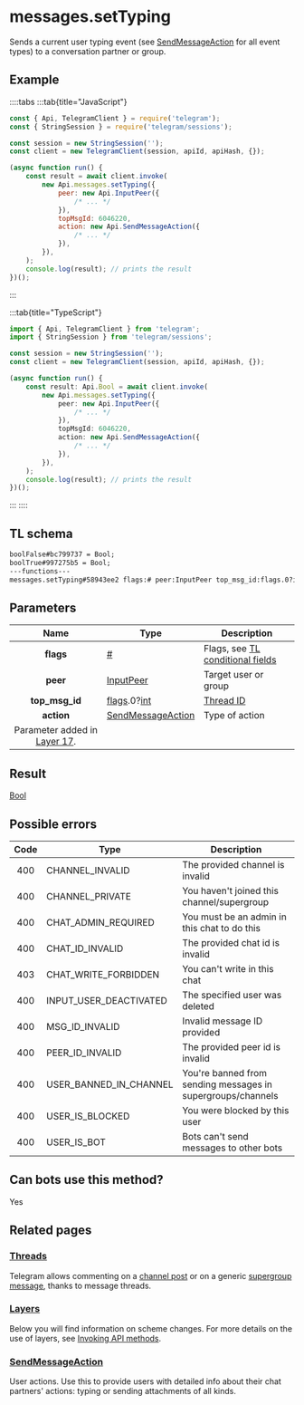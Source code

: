 # messages.setTyping

Sends a current user typing event (see [SendMessageAction](https://core.telegram.org/type/SendMessageAction) for all event types) to a conversation partner or group.

## Example

::::tabs
:::tab{title="JavaScript"}

```js
const { Api, TelegramClient } = require('telegram');
const { StringSession } = require('telegram/sessions');

const session = new StringSession('');
const client = new TelegramClient(session, apiId, apiHash, {});

(async function run() {
    const result = await client.invoke(
        new Api.messages.setTyping({
            peer: new Api.InputPeer({
                /* ... */
            }),
            topMsgId: 6046220,
            action: new Api.SendMessageAction({
                /* ... */
            }),
        }),
    );
    console.log(result); // prints the result
})();
```

:::

:::tab{title="TypeScript"}

```ts
import { Api, TelegramClient } from 'telegram';
import { StringSession } from 'telegram/sessions';

const session = new StringSession('');
const client = new TelegramClient(session, apiId, apiHash, {});

(async function run() {
    const result: Api.Bool = await client.invoke(
        new Api.messages.setTyping({
            peer: new Api.InputPeer({
                /* ... */
            }),
            topMsgId: 6046220,
            action: new Api.SendMessageAction({
                /* ... */
            }),
        }),
    );
    console.log(result); // prints the result
})();
```

:::
::::

## TL schema

```txt
boolFalse#bc799737 = Bool;
boolTrue#997275b5 = Bool;
---functions---
messages.setTyping#58943ee2 flags:# peer:InputPeer top_msg_id:flags.0?int action:SendMessageAction = Bool;
```

## Parameters

|                                     Name                                      | Type                                                                                                                     | Description                                                                                             |
| :---------------------------------------------------------------------------: | ------------------------------------------------------------------------------------------------------------------------ | ------------------------------------------------------------------------------------------------------- |
|                                   **flags**                                   | [#](https://core.telegram.org/type/%23)                                                                                  | Flags, see [TL conditional fields](https://core.telegram.org/mtproto/TL-combinators#conditional-fields) |
|                                   **peer**                                    | [InputPeer](https://core.telegram.org/type/InputPeer)                                                                    | Target user or group                                                                                    |
|                                **top_msg_id**                                 | [flags](https://core.telegram.org/mtproto/TL-combinators#conditional-fields).0?[int](https://core.telegram.org/type/int) | [Thread ID](https://core.telegram.org/api/threads)                                                      |
|                                  **action**                                   | [SendMessageAction](https://core.telegram.org/type/SendMessageAction)                                                    | Type of action                                                                                          |
| Parameter added in [Layer 17](https://core.telegram.org/api/layers#layer-17). |

## Result

[Bool](https://core.telegram.org/type/Bool)

## Possible errors

| Code | Type                   | Description                                                 |
| :--: | ---------------------- | ----------------------------------------------------------- |
| 400  | CHANNEL_INVALID        | The provided channel is invalid                             |
| 400  | CHANNEL_PRIVATE        | You haven't joined this channel/supergroup                  |
| 400  | CHAT_ADMIN_REQUIRED    | You must be an admin in this chat to do this                |
| 400  | CHAT_ID_INVALID        | The provided chat id is invalid                             |
| 403  | CHAT_WRITE_FORBIDDEN   | You can't write in this chat                                |
| 400  | INPUT_USER_DEACTIVATED | The specified user was deleted                              |
| 400  | MSG_ID_INVALID         | Invalid message ID provided                                 |
| 400  | PEER_ID_INVALID        | The provided peer id is invalid                             |
| 400  | USER_BANNED_IN_CHANNEL | You're banned from sending messages in supergroups/channels |
| 400  | USER_IS_BLOCKED        | You were blocked by this user                               |
| 400  | USER_IS_BOT            | Bots can't send messages to other bots                      |

## Can bots use this method?

Yes

## Related pages

### [Threads](https://core.telegram.org/api/threads)

Telegram allows commenting on a [channel post](https://core.telegram.org/api/channel) or on a generic [supergroup message](https://core.telegram.org/api/channel), thanks to message threads.

### [Layers](https://core.telegram.org/api/layers)

Below you will find information on scheme changes. For more details on the use of layers, see [Invoking API methods](https://core.telegram.org/api/invoking#layers).

### [SendMessageAction](https://core.telegram.org/type/SendMessageAction)

User actions. Use this to provide users with detailed info about their chat partners' actions: typing or sending attachments of all kinds.
